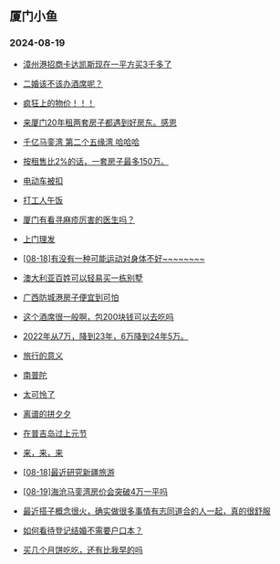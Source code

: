 ## 厦门小鱼 
### 2024-08-19

+ [漳州港招商卡达凯斯现在一平方买3千多了](http://bbs.xmfish.com/read-htm-tid-18233273.html)

+ [二婚该不该办酒席呢？](http://bbs.xmfish.com/read-htm-tid-18233203.html)

+ [疯狂上的物价！！！](http://bbs.xmfish.com/read-htm-tid-18233221.html)

+ [来厦门20年租两套房子都遇到好房东。感恩](http://bbs.xmfish.com/read-htm-tid-18233217.html)

+ [千亿马銮湾 第二个五缘湾 哈哈哈](http://bbs.xmfish.com/read-htm-tid-18233333.html)

+ [按租售比2%的话，一套房子最多150万。](http://bbs.xmfish.com/read-htm-tid-18233223.html)

+ [电动车被扣](http://bbs.xmfish.com/read-htm-tid-18233294.html)

+ [打工人午饭](http://bbs.xmfish.com/read-htm-tid-18233298.html)

+ [厦门有看寻麻疹厉害的医生吗？](http://bbs.xmfish.com/read-htm-tid-18233300.html)

+ [上门理发](http://bbs.xmfish.com/read-htm-tid-18233204.html)

+ [[08-18]有没有一种可能运动对身体不好~~~~~~~~](http://bbs.xmfish.com/read-htm-tid-18233357.html)

+ [澳大利亚百姓可以轻易买一栋别墅](http://bbs.xmfish.com/read-htm-tid-18233339.html)

+ [广西防城港房子便宜到可怕](http://bbs.xmfish.com/read-htm-tid-18233397.html)

+ [这个酒席很一般啊，包200块钱可以去吃吗](http://bbs.xmfish.com/read-htm-tid-18233426.html)

+ [2022年从7万，降到23年，6万降到24年5万。](http://bbs.xmfish.com/read-htm-tid-18233482.html)

+ [旅行的意义](http://bbs.xmfish.com/read-htm-tid-18233406.html)

+ [南普陀](http://bbs.xmfish.com/read-htm-tid-18233314.html)

+ [太可怜了](http://bbs.xmfish.com/read-htm-tid-18233388.html)

+ [离谱的拼夕夕](http://bbs.xmfish.com/read-htm-tid-18233467.html)

+ [在普吉岛过上元节](http://bbs.xmfish.com/read-htm-tid-18233487.html)

+ [来，来，来](http://bbs.xmfish.com/read-htm-tid-18233389.html)

+ [[08-18]最近研究新疆旅游](http://bbs.xmfish.com/read-htm-tid-18233498.html)

+ [[08-19]海沧马銮湾房价会突破4万一平吗](http://bbs.xmfish.com/read-htm-tid-18233543.html)

+ [最近搭子概念很火，确实做很多事情有志同道合的人一起，真的很舒服](http://bbs.xmfish.com/read-htm-tid-18233468.html)

+ [如何看待登记结婚不需要户口本？](http://bbs.xmfish.com/read-htm-tid-18233485.html)

+ [买几个月饼吃吃，还有比我早的吗](http://bbs.xmfish.com/read-htm-tid-18233460.html)

